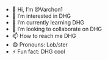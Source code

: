 - 👋 Hi, I’m @Varchon1
- 👀 I’m interested in DHG
- 🌱 I’m currently learning DHG
- 💞️ I’m looking to collaborate on DHG
- 📫 How to reach me DHG
- 😄 Pronouns: Lob/ster
- ⚡ Fun fact: DHG cool

<!---
Varchon1/Varchon1 is a ✨ special ✨ repository because its `README.md` (this file) appears on your GitHub profile.
You can click the Preview link to take a look at your changes.
--->
